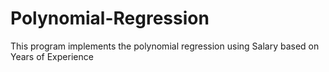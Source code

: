 # Polynomial-Regression
This program implements the polynomial regression using Salary based on Years of Experience
